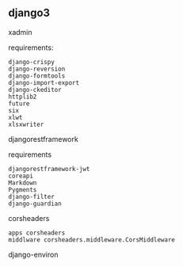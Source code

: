 django3
--
xadmin

requirements:
    
    django-crispy
    django-reversion
    django-formtools
    django-import-export
    django-ckeditor
    httplib2
    future
    six
    xlwt
    xlsxwriter

djangorestframework

requirements
    
    djangorestframework-jwt
    coreapi
    Markdown
    Pygments
    django-filter
    django-guardian


corsheaders

    apps corsheaders
    middlware corsheaders.middleware.CorsMiddleware

django-environ
